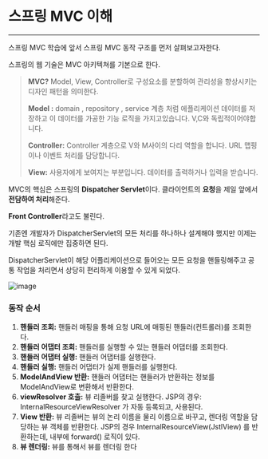 # 스프링 MVC 이해

---

스프링 MVC 학습에 앞서 스프링 MVC 동작 구조를 먼저 살펴보고자한다.



스프링의 웹 기술은 MVC 아키텍쳐를 기본으로 한다.

> **MVC?**  Model, View, Controller로 구성요소를 분할하여 관리성을 향상시키는 디자인 패턴을 의미한다.
>
> **Model :** domain , repository , service 계층 처럼 에플리케이션 데이터를 저장하고 이 데이터를 가공한 기능 로직을 가지고있습니다. V,C와 독립적이어야합니다.
>
> **Controller:** Controller 계층으로 V와 M사이의 다리 역할을 합니다. URL 맵핑이나 이벤트 처리를 담당합니다.
>
> **View:** 사용자에게 보여지는 부분입니다. 데이터를 출력하거나 입력을 받습니다.



MVC의 핵심은 스프링의 **Dispatcher Servlet**이다. 클라이언트의 **요청**을 제일 앞에서 **전담하여 처리**해준다.

**Front Controller**라고도 불린다.

기존엔 개발자가 DispatcherServlet의 모든 처리를 하나하나 설계해야 했지만 이제는 개발 핵심 로직에만 집중하면 된다.

 DispatcherServlet이 해당 어플리케이션으로 들어오는 모든 요청을 핸들링해주고 공통 작업을 처리면서 상당히 편리하게 이용할 수 있게 되었다.

![image](https://user-images.githubusercontent.com/68331041/141708898-8b25fc8e-ae9a-4364-bf9d-7e1b6b7adb86.png)

### 동작 순서

1. **핸들러 조회:** 핸들러 매핑을 통해 요청 URL에 매핑된 핸들러(컨트롤러)를 조회한다.
2. **핸들러 어댑터 조회:** 핸들러를 실행할 수 있는 핸들러 어댑터를 조회한다.
3. **핸들러 어댑터 실행:** 핸들러 어댑터를 실행한다.
4. **핸들러 실행:** 핸들러 어댑터가 실제 핸들러를 실행한다.
5. **ModelAndView 반환:** 핸들러 어댑터는 핸들러가 반환하는 정보를 ModelAndView로 변환해서 반환한다.
6. **viewResolver 호출:** 뷰 리졸버를 찾고 실행한다. JSP의 경우: InternalResourceViewResolver 가 자동 등록되고, 사용된다.
7. **View 반환:** 뷰 리졸버는 뷰의 논리 이름을 물리 이름으로 바꾸고, 렌더링 역할을 담당하는 뷰 객체를 반환한다. JSP의 경우 InternalResourceView(JstlView) 를 반환하는데, 내부에 forward() 로직이 있다.
8. **뷰 렌더링:** 뷰를 통해서 뷰를 렌더링 한다